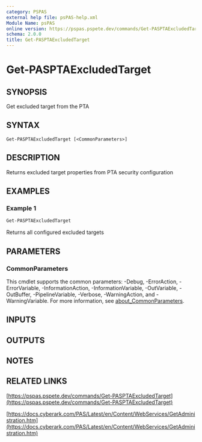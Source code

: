 ```yaml
---
category: PSPAS
external help file: psPAS-help.xml
Module Name: psPAS
online version: https://pspas.pspete.dev/commands/Get-PASPTAExcludedTarget
schema: 2.0.0
title: Get-PASPTAExcludedTarget
---
```


# Get-PASPTAExcludedTarget

## SYNOPSIS
Get excluded target from the PTA

## SYNTAX

```
Get-PASPTAExcludedTarget [<CommonParameters>]
```

## DESCRIPTION
Returns excluded target properties from PTA security configuration

## EXAMPLES

### Example 1
```powershell
Get-PASPTAExcludedTarget
```

Returns all configured excluded targets

## PARAMETERS

### CommonParameters
This cmdlet supports the common parameters: -Debug, -ErrorAction, -ErrorVariable, -InformationAction, -InformationVariable, -OutVariable, -OutBuffer, -PipelineVariable, -Verbose, -WarningAction, and -WarningVariable. For more information, see [about_CommonParameters](http://go.microsoft.com/fwlink/?LinkID=113216).

## INPUTS

## OUTPUTS

## NOTES

## RELATED LINKS

[https://pspas.pspete.dev/commands/Get-PASPTAExcludedTarget](https://pspas.pspete.dev/commands/Get-PASPTAExcludedTarget)

[https://docs.cyberark.com/PAS/Latest/en/Content/WebServices/GetAdministration.htm](https://docs.cyberark.com/PAS/Latest/en/Content/WebServices/GetAdministration.htm)
